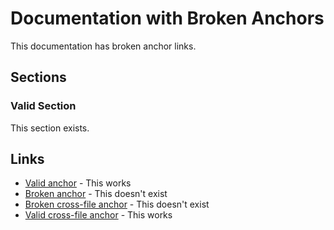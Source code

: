 # Documentation with Broken Anchors

This documentation has broken anchor links.

## Sections

### Valid Section

This section exists.

## Links

- [Valid anchor](#valid-section) - This works
- [Broken anchor](#nonexistent-section) - This doesn't exist
- [Broken cross-file anchor](./other.md#missing-section) - This doesn't exist
- [Valid cross-file anchor](./other.md#actual-section) - This works

